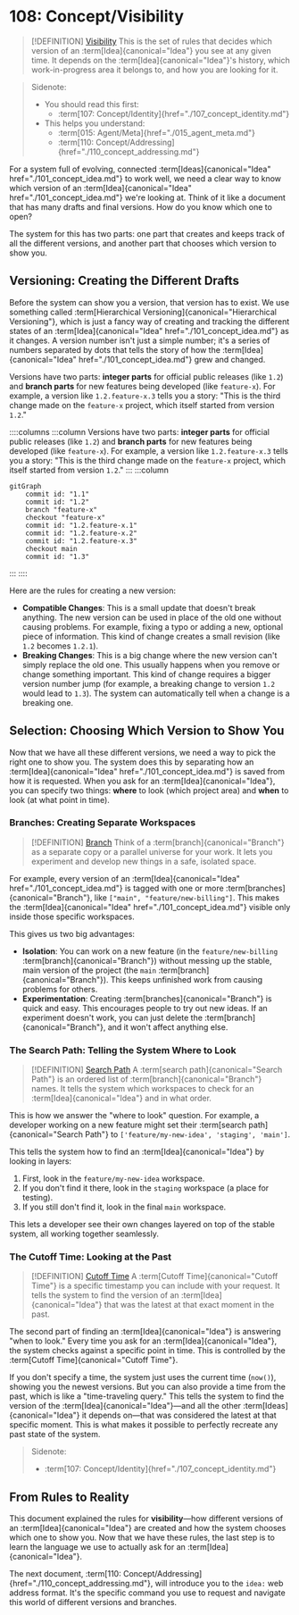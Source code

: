 # 108: Concept/Visibility

> [!DEFINITION] [Visibility](./000_glossary.md)
> This is the set of rules that decides which version of an :term[Idea]{canonical="Idea"} you see at any given time. It depends on the :term[Idea]{canonical="Idea"}'s history, which work-in-progress area it belongs to, and how you are looking for it.

> Sidenote:
> - You should read this first:
>   - :term[107: Concept/Identity]{href="./107_concept_identity.md"}
> - This helps you understand:
>   - :term[015: Agent/Meta]{href="./015_agent_meta.md"}
>   - :term[110: Concept/Addressing]{href="./110_concept_addressing.md"}

For a system full of evolving, connected :term[Ideas]{canonical="Idea" href="./101_concept_idea.md"} to work well, we need a clear way to know which version of an :term[Idea]{canonical="Idea" href="./101_concept_idea.md"} we're looking at. Think of it like a document that has many drafts and final versions. How do you know which one to open?

The system for this has two parts: one part that creates and keeps track of all the different versions, and another part that chooses which version to show you.

## Versioning: Creating the Different Drafts

Before the system can show you a version, that version has to exist. We use something called :term[Hierarchical Versioning]{canonical="Hierarchical Versioning"}, which is just a fancy way of creating and tracking the different states of an :term[Idea]{canonical="Idea" href="./101_concept_idea.md"} as it changes. A version number isn't just a simple number; it's a series of numbers separated by dots that tells the story of how the :term[Idea]{canonical="Idea" href="./101_concept_idea.md"} grew and changed.

Versions have two parts: **integer parts** for official public releases (like `1.2`) and **branch parts** for new features being developed (like `feature-x`). For example, a version like `1.2.feature-x.3` tells you a story: "This is the third change made on the `feature-x` project, which itself started from version `1.2`."

::::columns
:::column
Versions have two parts: **integer parts** for official public releases (like `1.2`) and **branch parts** for new features being developed (like `feature-x`). For example, a version like `1.2.feature-x.3` tells you a story: "This is the third change made on the `feature-x` project, which itself started from version `1.2`."
:::
:::column

```mermaid
gitGraph
    commit id: "1.1"
    commit id: "1.2"
    branch "feature-x"
    checkout "feature-x"
    commit id: "1.2.feature-x.1"
    commit id: "1.2.feature-x.2"
    commit id: "1.2.feature-x.3"
    checkout main
    commit id: "1.3"
```

:::
::::

Here are the rules for creating a new version:

- **Compatible Changes**: This is a small update that doesn't break anything. The new version can be used in place of the old one without causing problems. For example, fixing a typo or adding a new, optional piece of information. This kind of change creates a small revision (like `1.2` becomes `1.2.1`).
- **Breaking Changes**: This is a big change where the new version can't simply replace the old one. This usually happens when you remove or change something important. This kind of change requires a bigger version number jump (for example, a breaking change to version `1.2` would lead to `1.3`). The system can automatically tell when a change is a breaking one.

## Selection: Choosing Which Version to Show You

Now that we have all these different versions, we need a way to pick the right one to show you. The system does this by separating how an :term[Idea]{canonical="Idea" href="./101_concept_idea.md"} is saved from how it is requested. When you ask for an :term[Idea]{canonical="Idea"}, you can specify two things: **where** to look (which project area) and **when** to look (at what point in time).

### Branches: Creating Separate Workspaces

> [!DEFINITION] [Branch](./000_glossary.md)
> Think of a :term[branch]{canonical="Branch"} as a separate copy or a parallel universe for your work. It lets you experiment and develop new things in a safe, isolated space.

For example, every version of an :term[Idea]{canonical="Idea" href="./101_concept_idea.md"} is tagged with one or more :term[branches]{canonical="Branch"}, like `["main", "feature/new-billing"]`. This makes the :term[Idea]{canonical="Idea" href="./101_concept_idea.md"} visible only inside those specific workspaces.

This gives us two big advantages:

- **Isolation**: You can work on a new feature (in the `feature/new-billing` :term[branch]{canonical="Branch"}) without messing up the stable, main version of the project (the `main` :term[branch]{canonical="Branch"}). This keeps unfinished work from causing problems for others.
- **Experimentation**: Creating :term[branches]{canonical="Branch"} is quick and easy. This encourages people to try out new ideas. If an experiment doesn't work, you can just delete the :term[branch]{canonical="Branch"}, and it won't affect anything else.

### The Search Path: Telling the System Where to Look

> [!DEFINITION] [Search Path](./000_glossary.md)
> A :term[search path]{canonical="Search Path"} is an ordered list of :term[branch]{canonical="Branch"} names. It tells the system which workspaces to check for an :term[Idea]{canonical="Idea"} and in what order.

This is how we answer the "where to look" question. For example, a developer working on a new feature might set their :term[search path]{canonical="Search Path"} to `['feature/my-new-idea', 'staging', 'main']`.

This tells the system how to find an :term[Idea]{canonical="Idea"} by looking in layers:

1.  First, look in the `feature/my-new-idea` workspace.
2.  If you don't find it there, look in the `staging` workspace (a place for testing).
3.  If you still don't find it, look in the final `main` workspace.

This lets a developer see their own changes layered on top of the stable system, all working together seamlessly.

### The Cutoff Time: Looking at the Past

> [!DEFINITION] [Cutoff Time](./000_glossary.md)
> A :term[Cutoff Time]{canonical="Cutoff Time"} is a specific timestamp you can include with your request. It tells the system to find the version of an :term[Idea]{canonical="Idea"} that was the latest at that exact moment in the past.

The second part of finding an :term[Idea]{canonical="Idea"} is answering "when to look." Every time you ask for an :term[Idea]{canonical="Idea"}, the system checks against a specific point in time. This is controlled by the :term[Cutoff Time]{canonical="Cutoff Time"}.

If you don't specify a time, the system just uses the current time (`now()`), showing you the newest versions. But you can also provide a time from the past, which is like a "time-traveling query." This tells the system to find the version of the :term[Idea]{canonical="Idea"}—and all the other :term[Ideas]{canonical="Idea"} it depends on—that was considered the latest at that specific moment. This is what makes it possible to perfectly recreate any past state of the system.

> Sidenote:
> - :term[107: Concept/Identity]{href="./107_concept_identity.md"}

## From Rules to Reality

This document explained the rules for **visibility**—how different versions of an :term[Idea]{canonical="Idea"} are created and how the system chooses which one to show you. Now that we have these rules, the last step is to learn the language we use to actually ask for an :term[Idea]{canonical="Idea"}.

The next document, :term[110: Concept/Addressing]{href="./110_concept_addressing.md"}, will introduce you to the `idea:` web address format. It's the specific command you use to request and navigate this world of different versions and branches.